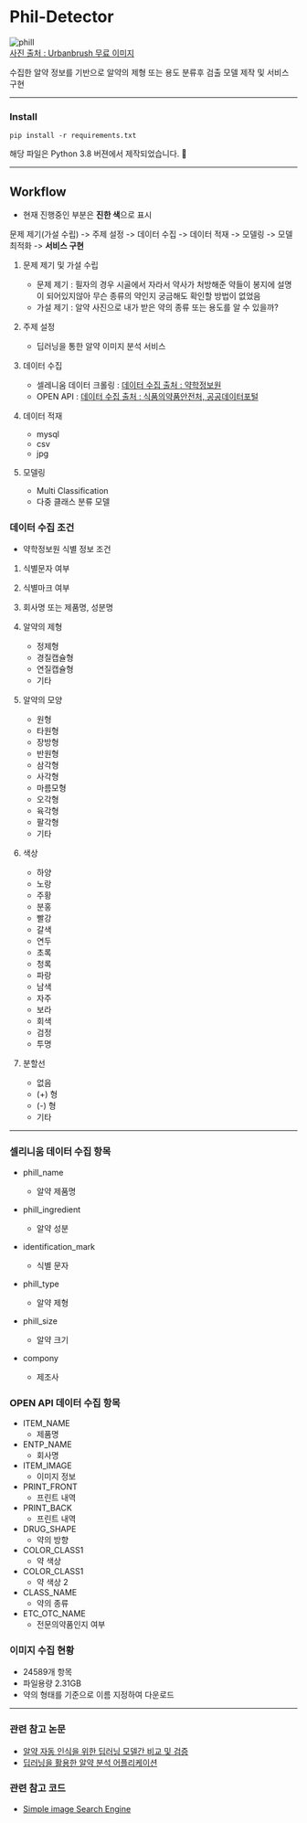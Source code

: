 # Phil-Detector
![phill](https://user-images.githubusercontent.com/75519839/180497994-7c88000d-e89e-443f-bc6c-80237a3e7218.png)<br>
[사진 출처 : Urbanbrush 무료 이미지](https://www.urbanbrush.net/)


수집한 알약 정보를 기반으로 알약의 제형 또는 용도 분류후 검출 모델 제작 및 서비스 구현

***
### Install
<pre><code>pip install -r requirements.txt</code></pre>
해당 파일은 Python 3.8 버젼에서 제작되었습니다. 🧐
***

## Workflow
- 현재 진행중인 부분은 **진한 색**으로 표시

문제 제기(가설 수립) -> 주제 설정 -> 데이터 수집 -> 데이터 적재 -> 모델링 -> 모델 최적화 -> **서비스 구현**
    

1. 문제 제기 및 가설 수립
    - 문제 제기 : 필자의 경우 시골에서 자라서 약사가 처방해준 약들이 봉지에 설명이 되어있지않아 무슨 종류의 약인지 궁금해도 확인할 방법이 없었음
    - 가설 제기 : 알약 사진으로 내가 받은 약의 종류 또는 용도를 알 수 있을까?

2. 주제 설정
    - 딥러닝을 통한 알약 이미지 분석 서비스

3. 데이터 수집
    - 셀레니움 데이터 크롤링 : [데이터 수집 출처 : 약학정보원](https://www.health.kr/searchIdentity/search.asp)<br>
    - OPEN API : [데이터 수집 출처 : 식품의약품안전처, 공공데이터포털](https://www.data.go.kr/index.do)

4. 데이터 적재
    - mysql
    - csv
    - jpg

5. 모델링
    - Multi Classification
    - 다중 클래스 분류 모델
    

    
### 데이터 수집 조건

- 약학정보원 식별 정보 조건


1. 식별문자 여부
2. 식별마크 여부
3. 회사명 또는 제품명, 성분명
4. 알약의 제형
    - 정제형
    - 경질캡슐형
    - 연질캡슐형
    - 기타

5. 알약의 모양
    - 원형
    - 타원형
    - 장방형
    - 반원형
    - 삼각형
    - 사각형
    - 마름모형
    - 오각형
    - 육각형
    - 팔각형
    - 기타

6. 색상
    - 하양
    - 노랑
    - 주황
    - 분홍
    - 빨강
    - 갈색
    - 연두
    - 초록
    - 청록
    - 파랑
    - 남색
    - 자주
    - 보라
    - 회색
    - 검정
    - 투명
  
7. 분할선
    - 없음
    - (+) 형
    - (-) 형
    - 기타
---

### 셀리니움 데이터 수집 항목

- phill_name
    - 알약 제품명

- phill_ingredient
    - 알약 성분

- identification_mark
    - 식별 문자

- phill_type
    - 알약 제형

- phill_size
    - 알약 크기

- compony
    - 제조사


### OPEN API 데이터 수집 항목

- ITEM_NAME
    - 제품명
- ENTP_NAME
    - 회사명
- ITEM_IMAGE
    - 이미지 정보
- PRINT_FRONT
    - 프린트 내역
- PRINT_BACK
    - 프린트 내역
- DRUG_SHAPE
    - 약의 방향
- COLOR_CLASS1
    - 약 색상
- COLOR_CLASS1
    - 약 색상 2
- CLASS_NAME
    - 약의 종류
- ETC_OTC_NAME
    - 전문의약품인지 여부

### 이미지 수집 현황

- 24589개 항목
- 파일용량 2.31GB
- 약의 형태를 기준으로 이름 지정하여 다운로드

---
### 관련 참고 논문
- [알약 자동 인식을 위한 딥러닝 모델간 비교 및 검증](https://koreascience.kr/article/JAKO201913747257285.pdf)
- [딥러닝을 활용한 알약 분석 어플리케이션](https://manuscriptlink-society-file.s3-ap-northeast-1.amazonaws.com/kips/conference/2020fall/presentation/KIPS_C2020B0152.pdf)

### 관련 참고 코드
- [Simple image Search Engine](https://github.com/matsui528/sis)
